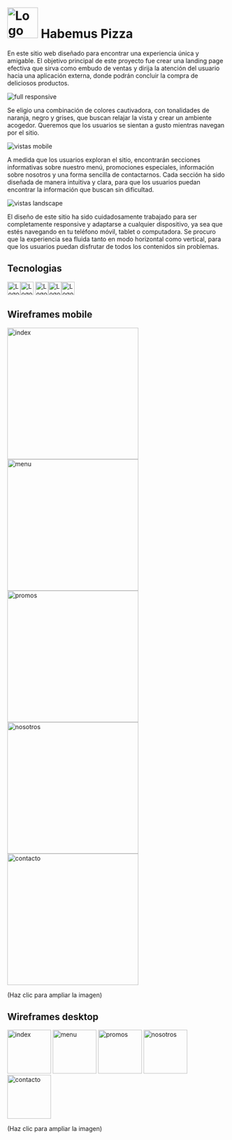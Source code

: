 # <img src="https://github.com/Nicolas-Andreis/habemus_pizza/assets/111246225/52edbec1-8546-43a3-8c1c-710b4cf82925" alt="Logo de pizza"  height="70">  Habemus Pizza  

 
En este sitio web diseñado para encontrar una experiencia única y amigable. El objetivo principal de este proyecto fue crear una landing page efectiva que sirva como embudo de ventas y dirija la atención del usuario hacia una aplicación externa, donde podrán concluir la compra de deliciosos productos.

![full responsive](https://github.com/Nicolas-Andreis/habemus-pizza-3/assets/111246225/f796c323-28e9-4446-9796-f894255bc286)

Se eligio una combinación de colores cautivadora, con tonalidades de naranja, negro y grises, que buscan relajar la vista y crear un ambiente acogedor. Queremos que los usuarios se sientan a gusto mientras navegan por el sitio.
 

![vistas mobile](https://github.com/Nicolas-Andreis/habemus-pizza-3/assets/111246225/3b8367e6-e30c-44ab-8c70-ffe260868f2f)

A medida que los usuarios exploran el sitio, encontrarán secciones informativas sobre nuestro menú, promociones especiales, información sobre nosotros y una forma sencilla de contactarnos. Cada sección ha sido diseñada de manera intuitiva y clara, para que los usuarios puedan encontrar la información que buscan sin dificultad.


![vistas landscape](https://github.com/Nicolas-Andreis/habemus-pizza-3/assets/111246225/9f0d1bbb-748f-4fbd-827f-3c3bc48fb6c7)



El diseño de este sitio ha sido cuidadosamente trabajado para ser completamente responsive y adaptarse a cualquier dispositivo, ya sea que estés navegando en tu teléfono móvil, tablet o computadora. Se procuro que la experiencia sea fluida tanto en modo horizontal como vertical, para que los usuarios puedan disfrutar de todos los contenidos sin problemas.

## Tecnologias 

<img src="https://img.shields.io/badge/_HTML-brightgreen?logo=html5&logoColor=white&labelColor=black&color=%23fb6800" alt="Logo de HTML"  height="30"><img src="https://img.shields.io/badge/_CSS-brightgreen?logo=css3&logoColor=white&labelColor=black&color=%23039be5" alt="Logo de CSS"  height="30">
<img src="https://img.shields.io/badge/_BOOTSTRAP-brightgreen?logo=BOOTSTRAP&logoColor=white&labelColor=black&color=%23673ab7" alt="Logo de bootstrap"  height="30"><img src="https://img.shields.io/badge/_SASS-brightgreen?logo=sass&logoColor=white&labelColor=black&color=%23e9608f" alt="Logo de SASS"  height="30"><img src="https://img.shields.io/badge/_TERMINAL-brightgreen?logo=WINDOWS%20TERMINAL&logoColor=white&labelColor=black&color=%23787878" alt="Logo de TERMINAL"  height="30">

## Wireframes mobile
<img src="https://github.com/Nicolas-Andreis/habemus_pizza/assets/111246225/d8928050-c98a-4b3b-8b44-3187bb0feb21" alt="index"  height="300">    <img src="https://github.com/Nicolas-Andreis/habemus_pizza/assets/111246225/b5b6335a-5d2a-4589-9004-3f4ccc44127e" alt="menu"  height="300">    <img src="https://github.com/Nicolas-Andreis/habemus_pizza/assets/111246225/e8f131ad-5b83-4f3a-8107-eea1da890f9e" alt="promos"  height="300">    <img src="https://github.com/Nicolas-Andreis/habemus_pizza/assets/111246225/84997cfe-5347-46b4-a09f-068eb607eed0" alt="nosotros"  height="300">    <img src="https://github.com/Nicolas-Andreis/habemus_pizza/assets/111246225/f5e8aade-e449-42e8-9949-f3d4dbb8b1ee" alt="contacto"  height="300">

(Haz clic para ampliar la imagen)

## Wireframes desktop
<img src="https://github.com/Nicolas-Andreis/habemus_pizza/assets/111246225/a961a52c-7496-4e5a-b54f-0dc5f9d1eb3e" alt="index"  height="100">    <img src="https://github.com/Nicolas-Andreis/habemus_pizza/assets/111246225/8447cafb-33cc-41d2-b5cb-f8bae2c23452" alt="menu"  height="100">    <img src="https://github.com/Nicolas-Andreis/habemus_pizza/assets/111246225/bf5adab7-ca88-4b5e-b4f3-f2616b434397" alt="promos"  height="100">    <img src="https://github.com/Nicolas-Andreis/habemus_pizza/assets/111246225/fb1a8e1e-89a6-41d5-8b60-f90837aef74d" alt="nosotros"  height="100">    <img src="https://github.com/Nicolas-Andreis/habemus_pizza/assets/111246225/b9101812-2727-44c4-a4fb-c2f332b706be" alt="contacto"  height="100">

(Haz clic para ampliar la imagen)
